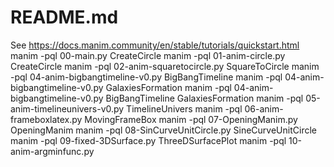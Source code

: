 # README.md

See https://docs.manim.community/en/stable/tutorials/quickstart.html
manim -pql 00-main.py CreateCircle
manim -pql 01-anim-circle.py CreateCircle
manim -pql 02-anim-squaretocircle.py SquareToCircle
manim -pql 04-anim-bigbangtimeline-v0.py BigBangTimeline
manim -pql 04-anim-bigbangtimeline-v0.py GalaxiesFormation
manim -pql 04-anim-bigbangtimeline-v0.py BigBangTimeline GalaxiesFormation
manim -pql 05-anim-timelineunivers-v0.py TimelineUnivers
manim -pql 06-anim-frameboxlatex.py MovingFrameBox
manim -pql 07-OpeningManim.py OpeningManim
manim -pql 08-SinCurveUnitCircle.py SineCurveUnitCircle
manim -pql 09-fixed-3DSurface.py ThreeDSurfacePlot
manim -pql 10-anim-argminfunc.py
